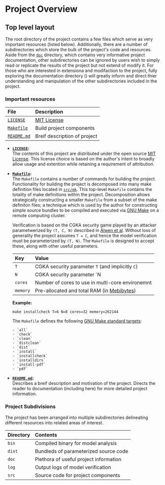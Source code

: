   Project Overview
====================

## Top level layout

The root directory of the project contains a few files which serve as very important resources (listed below).
Additionally, there are a number of subdirectories which store the bulk of the project's code and resources.
Aside from the [`doc`][URI-dir-doc] directory, which contains very informative project documentation, other subdirectories can be ignored by users wish to simply read or replicate the results of the project but not extend of modify it.
For those who are interested in extensiona and modifaction to the project, fully exploring the documentation directory () will greatly inform and direct thier understanding and manipulation of the other subdirectories included in the project.


### Important resources

| File                         | Description                  |
| :--------------------------- | :--------------------------- |
| [`LICENSE`  ][URI-LICENSE]   | [MIT License][SPDX-MIT]      |
| [`Makefile` ][URI-Makefile]  | Build project components     |
| [`README.md`][URI-README.md] | Breif description of project |


  - **[`LICENSE`][URI-LICENSE]:**  
      The contents of this project are distributed under the open source [MIT License][SPDX-MIT].
      This license choice is based on the author's intent to broadly allow usage and extention while retaining a requirement of attribution.

  - **[`Makefile`][URI-Makefile]:**  
      The `Makefile` contains a number of commands for building the project.
      Functionality for building the project is decomposed into many make definition files located in [`src/mk`][URI-dir-src-mk].
      This top-level `Makefile` contains the totality of make definitions within the project.
      Decomposition allows strategically constructing a smaller `Makefile` from a subset of the make definiton files; a technique which is used by the author for constructing simple source bundles to be compiled and executed via [GNU Make][URI-GNU-Make] on a remote computing cluster.
      
      Verification is based on the CGKA security game played by an attacker parametwerized by `(T, C, N)` described in [Alwen et al][DOI-00].
      Without loss of generality the project assumes `T = C`, and hence the model verification must be parameterized by `(T, N)`.
      The `Makefile` is designed to accept these, along with other useful parameters.

      | Key      | Value                                                            |
      | :------- | :----------------------------------------------------------------|
      | `T`      | CGKA security parameter `T` (and implicitly `C`)                 |
      | `N`      | CGKA security parameter `N                                       |
      | `cores`  | Number of cores to use in multi-core environemnt                 |
      | `memory` | Pre-allocated and total RAM (in [Mebibytes][URI-WIKI-Binary-SI]) |

      **Example:**
      ```
      make installcheck T=6 N=8 cores=32 memory=262144
      ```

      The `Makefile` defines the following [GNU Make standard targets][URI-GNU-Targets]:

        - `all`
        - `check`
        - `clean`
        - `distclean`
        - `dist`
        - `install`
        - `installcheck`
        - `installdirs`
        - `install-pdf`
        - `pdf`


  - **[`README.md`][URI-README.md]:**  
    Describes a breif description and motivation of the project.
    Directs the reader to documentation (including here) for more detailed project information.


### Project Subdivisions

The project has been arranged into multiple subdirectories delineating different resources into related areas of interest.


| Directory | Contents                               |
| :-------- | :------------------------------------- |
| `bin`     | Compiled binary for model analysis     |
| `dist`    | Bundleds of parameterized source code  |
| `doc`     | Plethora of useful project information |
| `log`     | Output logs of model verification      |
| `src`     | Source code for project components     |



[DOI-00]: https://doi.org/10.1007/978-3-030-56784-2_9

[SPDX-MIT]: https://spdx.org/licenses/MIT.html

[URI-GNU-Make]:    https://www.gnu.org/software/make/
[URI-GNU-Targets]: https://www.gnu.org/software/make/manual/html_node/Standard-Targets.html#Standard-Targets

[URI-WIKI-Binary-SI]: https://en.wikipedia.org/wiki/Binary_prefix

[URI-LICENSE]:   https://github.com/recursion-ninja/masters-thesis/blob/master/doc/LICENSE
[URI-Makefile]:  https://github.com/recursion-ninja/masters-thesis/blob/master/Makefile
[URI-README.md]: https://github.com/recursion-ninja/masters-thesis#readme 

[URI-dir-doc]:    https://github.com/recursion-ninja/masters-thesis/tree/master/doc
[URI-dir-src-mk]: https://github.com/recursion-ninja/masters-thesis/tree/master/src/mk
